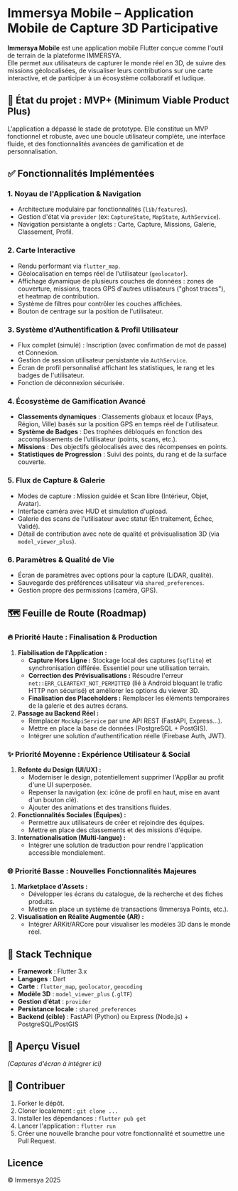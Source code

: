 # Immersya Mobile – Application Mobile de Capture 3D Participative

**Immersya Mobile** est une application mobile Flutter conçue comme l'outil de terrain de la plateforme IMMERSYA.  
Elle permet aux utilisateurs de capturer le monde réel en 3D, de suivre des missions géolocalisées, de visualiser leurs contributions sur une carte interactive, et de participer à un écosystème collaboratif et ludique.

## 🚀 État du projet : MVP+ (Minimum Viable Product Plus)

L'application a dépassé le stade de prototype. Elle constitue un MVP fonctionnel et robuste, avec une boucle utilisateur complète, une interface fluide, et des fonctionnalités avancées de gamification et de personnalisation.

## ✅ Fonctionnalités Implémentées

### 1. Noyau de l'Application & Navigation
-   Architecture modulaire par fonctionnalités (`lib/features`).
-   Gestion d'état via `provider` (ex: `CaptureState`, `MapState`, `AuthService`).
-   Navigation persistante à onglets : Carte, Capture, Missions, Galerie, Classement, Profil.

### 2. Carte Interactive
-   Rendu performant via `flutter_map`.
-   Géolocalisation en temps réel de l'utilisateur (`geolocator`).
-   Affichage dynamique de plusieurs couches de données : zones de couverture, missions, traces GPS d'autres utilisateurs ("ghost traces"), et heatmap de contribution.
-   Système de filtres pour contrôler les couches affichées.
-   Bouton de centrage sur la position de l'utilisateur.

### 3. Système d'Authentification & Profil Utilisateur
-   Flux complet (simulé) : Inscription (avec confirmation de mot de passe) et Connexion.
-   Gestion de session utilisateur persistante via `AuthService`.
-   Écran de profil personnalisé affichant les statistiques, le rang et les badges de l'utilisateur.
-   Fonction de déconnexion sécurisée.

### 4. Écosystème de Gamification Avancé
-   **Classements dynamiques** : Classements globaux et locaux (Pays, Région, Ville) basés sur la position GPS en temps réel de l'utilisateur.
-   **Système de Badges** : Des trophées débloqués en fonction des accomplissements de l'utilisateur (points, scans, etc.).
-   **Missions** : Des objectifs géolocalisés avec des récompenses en points.
-   **Statistiques de Progression** : Suivi des points, du rang et de la surface couverte.

### 5. Flux de Capture & Galerie
-   Modes de capture : Mission guidée et Scan libre (Intérieur, Objet, Avatar).
-   Interface caméra avec HUD et simulation d'upload.
-   Galerie des scans de l'utilisateur avec statut (En traitement, Échec, Validé).
-   Détail de contribution avec note de qualité et prévisualisation 3D (via `model_viewer_plus`).

### 6. Paramètres & Qualité de Vie
-   Écran de paramètres avec options pour la capture (LiDAR, qualité).
-   Sauvegarde des préférences utilisateur via `shared_preferences`.
-   Gestion propre des permissions (caméra, GPS).

## 🗺️ Feuille de Route (Roadmap)

### 🔥 Priorité Haute : Finalisation & Production
1.  **Fiabilisation de l'Application :**
    *   **Capture Hors Ligne :** Stockage local des captures (`sqflite`) et synchronisation différée. Essentiel pour une utilisation terrain.
    *   **Correction des Prévisualisations :** Résoudre l'erreur `net::ERR_CLEARTEXT_NOT_PERMITTED` (lié à Android bloquant le trafic HTTP non sécurisé) et améliorer les options du viewer 3D.
    *   **Finalisation des Placeholders :** Remplacer les éléments temporaires de la galerie et des autres écrans.
2.  **Passage au Backend Réel :**
    *   Remplacer `MockApiService` par une API REST (FastAPI, Express...).
    *   Mettre en place la base de données (PostgreSQL + PostGIS).
    *   Intégrer une solution d'authentification réelle (Firebase Auth, JWT).

### ✨ Priorité Moyenne : Expérience Utilisateur & Social
1.  **Refonte du Design (UI/UX) :**
    *   Moderniser le design, potentiellement supprimer l'AppBar au profit d'une UI superposée.
    *   Repenser la navigation (ex: icône de profil en haut, mise en avant d'un bouton clé).
    *   Ajouter des animations et des transitions fluides.
2.  **Fonctionnalités Sociales (Équipes) :**
    *   Permettre aux utilisateurs de créer et rejoindre des équipes.
    *   Mettre en place des classements et des missions d'équipe.
3.  **Internationalisation (Multi-langue) :**
    *   Intégrer une solution de traduction pour rendre l'application accessible mondialement.

### 🌐 Priorité Basse : Nouvelles Fonctionnalités Majeures
1.  **Marketplace d'Assets :**
    *   Développer les écrans du catalogue, de la recherche et des fiches produits.
    *   Mettre en place un système de transactions (Immersya Points, etc.).
2.  **Visualisation en Réalité Augmentée (AR) :**
    *   Intégrer ARKit/ARCore pour visualiser les modèles 3D dans le monde réel.

## 🧱 Stack Technique

-   **Framework** : Flutter 3.x
-   **Langages** : Dart
-   **Carte** : `flutter_map`, `geolocator`, `geocoding`
-   **Modèle 3D** : `model_viewer_plus` (`.glTF`)
-   **Gestion d’état** : `provider`
-   **Persistance locale** : `shared_preferences`
-   **Backend (cible)** : FastAPI (Python) ou Express (Node.js) + PostgreSQL/PostGIS

## 📸 Aperçu Visuel

*(Captures d'écran à intégrer ici)*

## 👥 Contribuer

1.  Forker le dépôt.
2.  Cloner localement : `git clone ...`
3.  Installer les dépendances : `flutter pub get`
4.  Lancer l'application : `flutter run`
5.  Créer une nouvelle branche pour votre fonctionnalité et soumettre une Pull Request.

## Licence

© Immersya 2025
